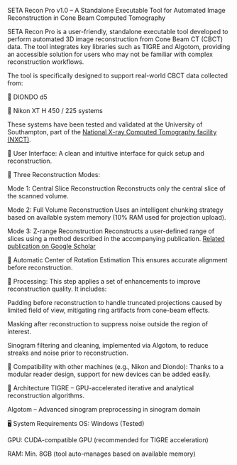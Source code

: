 
SETA Recon Pro v1.0 – A Standalone Executable Tool for Automated Image Reconstruction in Cone Beam Computed Tomography


SETA Recon Pro is a user-friendly, standalone executable tool developed to perform automated 3D image reconstruction from Cone Beam CT (CBCT) data. The tool integrates key libraries such as TIGRE and Algotom, providing an accessible solution for users who may not be familiar with complex reconstruction workflows.

The tool is specifically designed to support real-world CBCT data collected from:

📌 DIONDO d5

📌 Nikon XT H 450 / 225 systems

These systems have been tested and validated at the University of Southampton, part of the [National X-ray Computed Tomography facility (NXCT)](https://www.southampton.ac.uk/muvis/about/equipment/d5.page).

🔹 User Interface: A clean and intuitive interface for quick setup and reconstruction.

🔹 Three Reconstruction Modes:

Mode 1: Central Slice Reconstruction
Reconstructs only the central slice of the scanned volume.

Mode 2: Full Volume Reconstruction
Uses an intelligent chunking strategy based on available system memory (10% RAM used for projection upload).

Mode 3: Z-range Reconstruction
Reconstructs a user-defined range of slices using a method described in the accompanying publication.
[Related publication on Google Scholar]([https://scholar.google.com/citations?view_op=view_citation&hl=en&user=8O9RNFEAAAAJ&sortby=pubdate&citation_for_view=8O9RNFEAAAAJ%3Ap2g8aNsByqUC](https://scholar.google.com/scholar?hl=en&as_sdt=0%2C5&q=Scalable+FBP+decomposition+for+cone-beam+CT+reconstruction&btnG=))

🔹 Automatic Center of Rotation Estimation
This ensures accurate alignment before reconstruction.

🔹 Processing:
This step applies a set of enhancements to improve reconstruction quality. It includes:

Padding before reconstruction to handle truncated projections caused by limited field of view, mitigating ring artifacts from cone-beam effects.

Masking after reconstruction to suppress noise outside the region of interest.

Sinogram filtering and cleaning, implemented via Algotom, to reduce streaks and noise prior to reconstruction.

🔹 Compatibility with other machines (e.g., Nikon and Diondo):
Thanks to a modular reader design, support for new devices can be added easily.


🧱 Architecture
TIGRE – GPU-accelerated iterative and analytical reconstruction algorithms.

Algotom – Advanced sinogram preprocessing in sinogram domain


🖥️ System Requirements
OS: Windows (Tested)

GPU: CUDA-compatible GPU (recommended for TIGRE acceleration)

RAM: Min. 8GB (tool auto-manages based on available memory)
